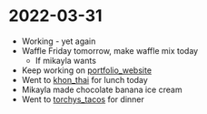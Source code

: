 # 2022-03-31
- Working - yet again
- Waffle Friday tomorrow, make waffle mix today
	- If mikayla wants
- Keep working on [portfolio_website](../Projects/portfolio_website.md)
- Went to [khon_thai](../Food/Restaurants/khon_thai.md) for lunch today
- Mikayla made chocolate banana ice cream
- Went to [torchys_tacos](../Food/Restaurants/torchys_tacos.md) for dinner